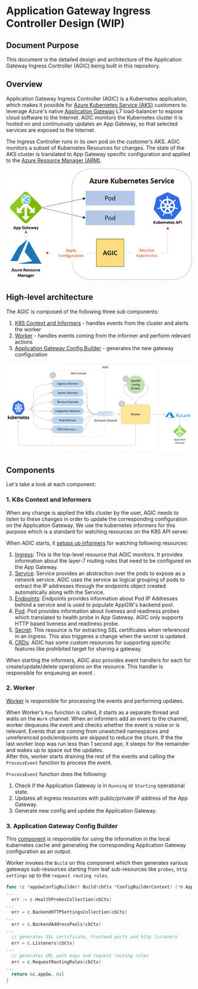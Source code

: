 # Application Gateway Ingress Controller Design (WIP)

## Document Purpose

This document is the detailed design and architecture of the Application Gateway Ingress Controller (AGIC) being built in this repository.



## Overview

Application Gateway Ingress Controller (AGIC) is a Kubernetes application, which makes it possible for [Azure Kubernetes Service (AKS)](https://azure.microsoft.com/en-us/services/kubernetes-service/) customers to leverage Azure's native [Application Gateway](https://azure.microsoft.com/en-us/services/application-gateway/) L7 load-balancer to expose cloud software to the Internet. AGIC monitors the Kubernetes cluster it is hosted on and continuously updates an App Gateway, so that selected services are exposed to the Internet.

The Ingress Controller runs in its own pod on the customer’s AKS. AGIC monitors a subset of Kubernetes Resources for changes. The state of the AKS cluster is translated to App Gateway  specific configuration and applied to the [Azure Resource Manager (ARM)](https://docs.microsoft.com/en-us/azure/azure-resource-manager/resource-group-overview).

![Azure Application Gateway + AKS](../images/architecture.png)

## High-level architecture

The AGIC is composed of the following three sub components:
  1. [K8S Context and Informers](#1-k8s-context-and-informers) - handles events from the cluster and alerts the worker
  2. [Worker](#2-worker) - handles events coming from the informer and perform relevant actions
  3. [Application Gateway Config Builder](#3-application-gateway-config-builder) -  generates the new gateway configuration


![components relationship](../images/component-diagram.png)

## Components

Let's take a look at each component:

### 1. K8s Context and Informers
When any change is applied the k8s cluster by the user, AGIC needs to listen to these changes in order to update the corresponding configuration on the Application Gateway.
We use the kubernetes informers for this purpose which is a standard for watching resources on the K8S API server.

When AGIC starts, it [setups up informers](../pkg/k8scontext/context.go) for watching following resources:
1. [Ingress](https://kubernetes.io/docs/concepts/services-networking/ingress/): This is the top-level resource that AGIC monitors. It provides information about the layer-7 routing rules that need to be configured on the App Gateway.
1. [Service](https://kubernetes.io/docs/concepts/services-networking/service/): Service provides an abstraction over the pods to expose as a network service. AGIC uses the service as logical grouping of pods to extract the IP addresses through the endpoints object created automatically along with the Service.
1. [Endpoints](https://kubernetes.io/docs/concepts/services-networking/endpoint-slices/): Endpoints provides information about Pod IP Addresses behind a service and is used to populate AppGW's backend pool.
1. [Pod](https://kubernetes.io/docs/concepts/workloads/pods/): Pod provides information about liveness and readiness probes which translated to health probe in App Gateway. AGIC only supports HTTP based liveness and readiness probe.
1. [Secret](https://kubernetes.io/docs/concepts/configuration/secret/): This resource is for extracting SSL certificates when referenced in an ingress. This also triggeres a change when the secret is updated.
1. [CRDs](https://kubernetes.io/docs/concepts/extend-kubernetes/api-extension/custom-resources/): AGIC has some custom resources for supporting specific features like prohibited target for sharing a gateway.

When starting the informers, AGIC also provides event handlers for each for create/update/delete operations on the resource. This handler is responsible for enqueuing an event .

### 2. Worker
[Worker](../../pkg/worker.go) is responsible for processing the events and performing updates.

When Worker's `Run` function is called, it starts as a separate thread and waits on the `Work` channel. When an informers add an event to the channel, worker dequeues the event and checks whether the event is noise or is relevant. Events that are coming from unwatched namespaces and unreferenced pods/endpoints are skipped to reduce the churn. If the the last worker loop was run less than 1 second ago, it sleeps for the remainder and wakes up to space out the updates.  
After this, worker starts draining the rest of the events and calling the `ProcessEvent` function to process the event.

`ProcessEvent` function does the following:
1. Check if the Application Gateway is in `Running` or `Starting` operational state.
1. Updates all ingress resources with public/private IP address of the App Gateway.
1. Generate new config and update the Application Gateway.

### 3. Application Gateway Config Builder
This [component](../../pkg/appgw/configbuilder.go) is responsible for using the information in the local kubernetes cache and generating the corresponding Application Gateway configuration as an output.

Worker invokes the `Build` on this component which then generates various gateways sub-resources starting from leaf sub-resources like `probes`, `http settings` up to the `request routing rules`.

```go
func (c *appGwConfigBuilder) Build(cbCtx *ConfigBuilderContext) (*n.ApplicationGateway, error) {
...
  err := c.HealthProbesCollection(cbCtx)
...
  err = c.BackendHTTPSettingsCollection(cbCtx)
...
  err = c.BackendAddressPools(cbCtx)
...
  // generates SSL certificate, frontend ports and http listeners
  err = c.Listeners(cbCtx)
...
  // generates URL path maps and request routing rules
  err = c.RequestRoutingRules(cbCtx)
...
  return &c.appGw, nil
}
```